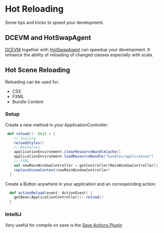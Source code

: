 # Hot Reloading

Some tips and tricks to speed your development.

## DCEVM and HotSwapAgent

[DCEVM](http://dcevm.github.io/) together with [HotSwapAgent](http://hotswapagent.org/) can speedup your development. It enhance the ability of reloading of changed classes especially with scala.

## Hot Scene Reloading

Reloading can be used for:

* CSS
* FXML
* Bundle Content

### Setup

Create a new method in your ApplicationController:

```scala
 def reload(): Unit = {
    // Styling
    reloadStyles()
    // Resources
    applicationEnvironment.clearResourceBundleCache()
    applicationEnvironment.loadResourceBundle("bundles/application")
    // FXML
    val newMainWindowController = getController[MainWindowController]()
    replaceSceneContent(newMainWindowController)
  }
```

Create a Button anywhere in your application and an corresponding action:

```scala
  def actionReload(event: ActionEvent) {
    getBean[ApplicationController]().reload()
  }
```

### IntelliJ

Very useful for compile on save is the [Save Actions Plugin](https://plugins.jetbrains.com/plugin/7642-save-actions)
